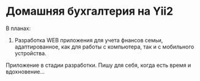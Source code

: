 Домашняя бухгалтерия на Yii2
================================
В планах: 
1) Разработка WEB приложения для учета фнансов семьи, адаптированное, как для работы с компьютера, так и с мобильного устройства.

Приложение в стадии разработки. Пишу для себя, когда есть время и вдохновение...
